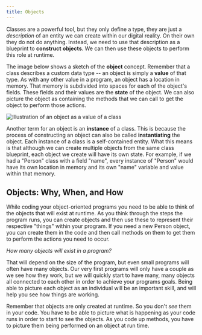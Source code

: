 ```yaml
---
title: Objects
---
```


Classes are a powerful tool, but they only define a type, they are just a *description* of an entity we can create within our digital reality. On their own they do not do anything.
Instead, we need to use that description as a blueprint to **construct** **objects**. We can then use these objects to perform this role at runtime.

The image below shows a sketch of the **object** concept.
Remember that a class describes a custom data type -- an object is simply a **value** of that type.
As with any other value in a program, an object has a location in memory.
That memory is subdivided into spaces for each of the object's fields.
These fields and their values are the **state** of the object.
We can also picture the object as containing the methods that we can call to get the object to perform those actions.

![Illustration of an object as a value of a class](./images/object-concept.png)

Another term for an object is an **instance** of a class.
This is because the process of constructing an object can also be called **instantiating** the object.
Each instance of a class is a self-contained entity.
What this means is that although we can create multiple objects from the same class blueprint, each object we create will have its own state.
For example, if we had a "Person" class with a field "name", every instance of "Person" would have its own location in memory and its own "name" variable and value within that memory.

## Objects: Why, When, and How

While coding your object-oriented programs you need to be able to think of the objects that will exist at runtime. As you think through the steps the program runs, you can create objects and then use these to represent their respective "things" within your program. If you need a new Person object, you can create them in the code and then call methods on them to get them to perform the actions you need to occur.

*How many objects will exist in a program?*

That will depend on the size of the program, but even small programs will often have many objects. Our very first programs will only have a couple as we see how they work, but we will quickly start to have many, many objects all connected to each other in order to achieve your programs goals. Being able to picture each object as an individual will be an important skill, and will help you see how things are working.

Remember that objects are only created at runtime. So you don't *see* them in your code. You have to be able to picture what is happening as your code runs in order to start to see the objects. As you code up methods, you have to picture them being performed on an object at run time.
